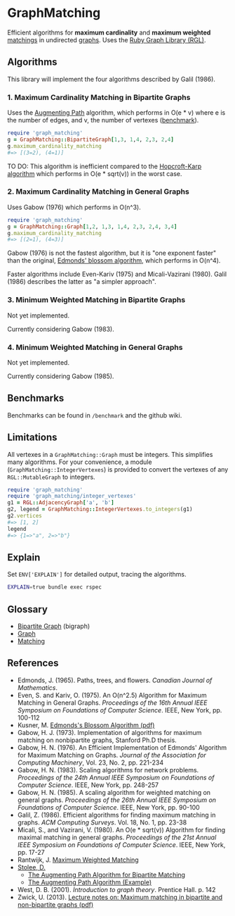 GraphMatching
=============

Efficient algorithms for **maximum cardinality** and
**maximum weighted** [matchings][6] in undirected [graphs][7].
Uses the [Ruby Graph Library (RGL)][4].

Algorithms
----------

This library will implement the four algorithms described by Galil (1986).

### 1. Maximum Cardinality Matching in Bipartite Graphs

Uses the [Augmenting Path][5] algorithm, which performs in O(e * v)
where e is the number of edges, and v, the number of vertexes ([benchmark][14]).

```ruby
require 'graph_matching'
g = GraphMatching::BipartiteGraph[1,3, 1,4, 2,3, 2,4]
g.maximum_cardinality_matching
#=> [(3=2), (4=1)]
```

TO DO: This algorithm is inefficient compared to the [Hopcroft-Karp algorithm][13]
which performs in O(e * sqrt(v)) in the worst case.

### 2. Maximum Cardinality Matching in General Graphs

Uses Gabow (1976) which performs in O(n^3).

```ruby
require 'graph_matching'
g = GraphMatching::Graph[1,2, 1,3, 1,4, 2,3, 2,4, 3,4]
g.maximum_cardinality_matching
#=> [(2=1), (4=3)]
```

Gabow (1976) is not the fastest algorithm, but it is "one exponent
faster" than the original, [Edmonds' blossom algorithm][9], which
performs in O(n^4).

Faster algorithms include Even-Kariv (1975) and Micali-Vazirani (1980).
Galil (1986) describes the latter as "a simpler approach".

### 3. Minimum Weighted Matching in Bipartite Graphs

Not yet implemented.

Currently considering Gabow (1983).

### 4. Minimum Weighted Matching in General Graphs

Not yet implemented.

Currently considering Gabow (1985).

Benchmarks
----------

Benchmarks can be found in `/benchmark` and the github wiki.

Limitations
-----------

All vertexes in a `GraphMatching::Graph` must be integers.  This
simplifies many algorithms.  For your convenience, a module
(`GraphMatching::IntegerVertexes`) is provided to convert the
vertexes of any `RGL::MutableGraph` to integers.

```ruby
require 'graph_matching'
require 'graph_matching/integer_vertexes'
g1 = RGL::AdjacencyGraph['a', 'b']
g2, legend = GraphMatching::IntegerVertexes.to_integers(g1)
g2.vertices
#=> [1, 2]
legend
#=> {1=>"a", 2=>"b"}
```

Explain
-------

Set `ENV['EXPLAIN']` for detailed output, tracing the algorithms.

```bash
EXPLAIN=true bundle exec rspec
```

Glossary
--------

- [Bipartite Graph][3] (bigraph)
- [Graph][7]
- [Matching][6]

References
----------

- Edmonds, J. (1965). Paths, trees, and flowers. *Canadian Journal
of Mathematics*.
- Even, S. and Kariv, O. (1975). An O(n^2.5) Algorithm for Maximum
Matching in General Graphs. *Proceedings of the 16th Annual IEEE
Symposium on Foundations of Computer Science*. IEEE, New York, pp. 100-112
- Kusner, M. [Edmonds's Blossom Algorithm (pdf)][12]
- Gabow, H. J. (1973). Implementation of algorithms for maximum
matching on nonbipartite graphs, Stanford Ph.D thesis.
- Gabow, H. N. (1976). An Efficient Implementation of Edmonds'
Algorithm for Maximum Matching on Graphs. *Journal of the Association
for Computing Machinery*, Vol. 23, No. 2, pp. 221-234
- Gabow, H. N. (1983). Scaling algorithms for network problems.
*Proceedings of the 24th Annual IEEE Symposium on Foundations of
Computer Science*. IEEE, New York, pp. 248-257
- Gabow, H. N. (1985). A scaling algorithm for weighted matching on
general graphs. *Proceedings of the 26th Annual IEEE Symposium on
Foundations of Computer Science*. IEEE, New York, pp. 90-100
- Galil, Z. (1986). Efficient algorithms for finding maximum
matching in graphs. *ACM Computing Surveys*. Vol. 18, No. 1, pp. 23-38
- Micali, S., and Vazirani, V. (1980). An O(e * sqrt(v)) Algorithm for
finding maximal matching in general graphs. *Proceedings of the 21st
Annual IEEE Symposium on Foundations of Computer Science*.
IEEE, New York, pp. 17-27
- Rantwijk, J. [Maximum Weighted Matching][11]
- [Stolee, D.][8]
    - [The Augmenting Path Algorithm for Bipartite Matching][1]
    - [The Augmenting Path Algorithm (Example)][2]
- West, D. B. (2001). *Introduction to graph theory*. Prentice Hall. p. 142
- Zwick, U. (2013). [Lecture notes on: Maximum matching in bipartite
and non-bipartite graphs (pdf)][10]

[1]: http://www.youtube.com/watch?v=ory4WMX0rDU "The Augmenting Path Algorithm for Bipartite Matching"
[2]: http://www.youtube.com/watch?v=C9c8zEZXboA "The Augmenting Path Algorithm (Example)"
[3]: http://en.wikipedia.org/wiki/Bipartite_graph
[4]: http://rgl.rubyforge.org/rgl/index.html
[5]: http://en.wikipedia.org/wiki/Matching_%28graph_theory%29#In_unweighted_bipartite_graphs
[6]: http://en.wikipedia.org/wiki/Matching_%28graph_theory%29
[7]: http://en.wikipedia.org/wiki/Graph_theory
[8]: http://www.math.uiuc.edu/~stolee/
[9]: http://en.wikipedia.org/wiki/Blossom_algorithm
[10]: http://www.cs.tau.ac.il/~zwick/grad-algo-13/match.pdf
[11]: http://jorisvr.nl/maximummatching.html
[12]: http://matthewkusner.com/MatthewKusner_BlossomAlgorithmReport.pdf
[13]: http://en.wikipedia.org/wiki/Hopcroft%E2%80%93Karp_algorithm
[14]: https://github.com/jaredbeck/graph_matching/wiki/Benchmarking-MCM-in-Complete-Bigraphs
